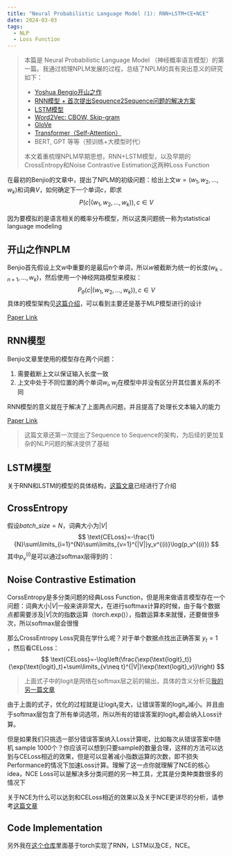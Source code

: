 ```yaml
---
title: "Neural Probabilistic Language Model (1): RNN+LSTM+CE+NCE"
date: 2024-03-03
tags:
  - NLP
  - Loss Function
---
```


> 本篇是 Neural Probabilistic Language Model （神经概率语言模型）的第一篇。我通过梳理NPLM发展的过程，总结了NPLM的具有突出意义的研究如下：
> - [Yoshua Bengio开山之作](https://proceedings.neurips.cc/paper_files/paper/2000/hash/728f206c2a01bf572b5940d7d9a8fa4c-Abstract.html)
> - [RNN模型 + 首次提出Sequence2Sequence问题的解决方案](https://arxiv.org/abs/1409.3215)
> - [LSTM模型](https://blog.xpgreat.com/file/lstm.pdf)
> - [Word2Vec: CBOW, Skip-gram](https://arxiv.org/pdf/1301.3781.pdf%C3%AC%E2%80%94%20%C3%AC%E2%80%9E%C5%93)
> - [GloVe](https://aclanthology.org/D14-1162.pdf)
> - [Transformer（Self-Attention）](https://arxiv.org/abs/1706.03762)
> - BERT, GPT 等等（预训练+大模型时代）
> 
> 本文着重梳理NPLM早期思想，RNN+LSTM模型，以及早期的CrossEntropy和Noise Contrastive Estimation这两种Loss Function

在最初的Benjio的文章中，提出了NPLM的初级问题：给出上文$w=(w_1, w_2, ..., w_k)$和词典$V$，如何确定下一个单词$c$，即求
$$
P(c|(w_1, w_2, ..., w_k)), c\in V
$$

因为要模拟的是语言相关的概率分布模型，所以这类问题统一称为statistical language modeling

## 开山之作NPLM

Benjio首先假设上文$w$中重要的是最后n个单词，所以$w$被截断为统一的长度$(w_{k-n+1},...,w_k)$，然后使用一个神经网路模型来模拟：
$$
P_{\theta}(c|(w_1, w_2, ..., w_k)), c\in V
$$
具体的模型架构见[这篇介绍](https://zhuanlan.zhihu.com/p/21240807)，可以看到主要还是基于MLP模型进行的设计

[Paper Link](https://proceedings.neurips.cc/paper_files/paper/2000/hash/728f206c2a01bf572b5940d7d9a8fa4c-Abstract.html)

## RNN模型

Benjio文章里使用的模型存在两个问题：
1. 需要截断上文以保证输入长度一致
2. 上文中处于不同位置的两个单词$w_i, w_j$在模型中并没有区分开其位置关系的不同

RNN模型的意义就在于解决了上面两点问题，并且提高了处理长文本输入的能力

[Paper Link](https://arxiv.org/abs/1409.3215)

> 这篇文章还第一次提出了Sequence to Sequence的架构，为后续的更加复杂的NLP问题的解决提供了基础

## LSTM模型

关于RNN和LSTM的模型的具体结构，[这篇文章](https://zhuanlan.zhihu.com/p/108276255)已经进行了介绍

## CrossEntropy

假设$batch\_size=N$，词典大小为$|V|$
$$
\text{CELoss}=-\frac{1}{N}\sum\limits_{i=1}^{N}\sum\limits_{v=1}^{|V|}y_v^{(i)}\log(p_v^{(i)})
$$
其中$p_v^{(i)}$是可以通过softmax层得到的：

## Noise Contrastive Estimation

CorssEntropy是多分类问题的经典Loss Function，但是用来做语言模型存在一个问题：词典大小$|V|$一般来讲非常大，在进行softmax计算的时候，由于每个数据点都需要涉及$|V|$次的指数运算（torch.exp()），指数运算本来就慢，还要做很多次，所以softmax层会很慢

那么CrossEntropy Loss究竟在学什么呢？对于单个数据点找出正确答案 $y_t=1$ ，然后看CELoss：
$$
\text{CELoss}=-\log\left(\frac{\exp(\text{logit}_t)}{\exp(\text{logit}_t)+\sum\limits_{v\neq t}^{|V|}\exp(\text{logit}_v)}\right)
$$

> 上面式子中的logit是网络在softmax层之前的输出，具体的含义分析见[我的另一篇文章](https://lingyu-kong.github.io/logit-logistic-regression/) 

由于上面的式子，优化的过程就是让$\text{logit}_t$变大，让错误答案的$\text{logit}_v$减小。并且由于softmax层包含了所有单词选项，所以所有的错误答案的$\text{logit}_v$都会纳入Loss计算。

但是如果我们只挑选一部分错误答案纳入Loss计算呢，比如每次从错误答案中随机 sample 1000个？你应该可以想到只要sample的数量合理，这样的方法可以达到与CELoss相近的效果，但是可以显著减小指数运算的次数，即不损失Performance的情况下加速Loss计算。理解了这一点你就理解了NCE的核心idea，NCE Loss可以是解决多分类问题的另一种工具，尤其是分类种类数很多的情况下

关于NCE为什么可以达到和CELoss相近的效果以及关于NCE更详尽的分析，请参考[这篇文章](https://leimao.github.io/article/Noise-Contrastive-Estimation/)

## Code Implementation

另外我在[这个仓库](https://github.com/Lingyu-Kong/Neural-Probabilistic-Language-Model)里面基于torch实现了RNN，LSTM以及CE，NCE。